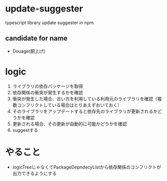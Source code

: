 # update-suggester

typescript library update suggester in npm.

## candidate for name

* Douage(胴上げ)

# logic

1. ライブラリの依存パッケージを取得
2. 依存関係の衝突が発生するかを確認
3. 衝突が発生した場合、古い方を利用している利用元のライブラリを確認（複数コンフリクトしている場合はとりあえずおいておく）
4. そのライブラリをアップデートすると依存先のライブラリが更新されるかどうかを確認
5. 更新される場合、その更新が自動的に可能かどうかを確認
6. suggestする

# やること

* logicTreeじゃなくてPackageDepndecyListから依存関係のコンフリクトが出力できるようにする